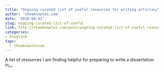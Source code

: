 ```yaml
---
title: "Ongoing curated list of useful resources for writing articles/theses in RMarkdown"
author: 'theaknowles.com'
date: '2018-09-02'
slug: ongoing-curated-list-of-useful
link: http://theaknowles.com/post/ongoing-curated-list-of-useful-resources-for-writing-articles-theses-in-rmarkdown/
categories:
- bloglink
tags:
  - theaknowlescom
---
```


A list of resources I am finding helpful for preparing to write a dissertation in[... <i class="fas fa-external-link-alt"></i>](http://theaknowles.com/post/ongoing-curated-list-of-useful-resources-for-writing-articles-theses-in-rmarkdown/)

